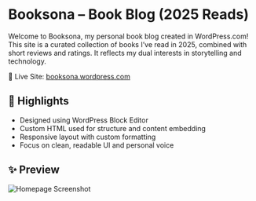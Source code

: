 # Booksona – Book Blog (2025 Reads)

Welcome to Booksona, my personal book blog created in WordPress.com!  
This site is a curated collection of books I’ve read in 2025, combined with short reviews and ratings. It reflects my dual interests in storytelling and technology.

🔗 Live Site: [booksona.wordpress.com](https://booksona.wordpress.com)

## 📌 Highlights
- Designed using WordPress Block Editor
- Custom HTML used for structure and content embedding
- Responsive layout with custom formatting
- Focus on clean, readable UI and personal voice

## ✨ Preview
![Homepage Screenshot](screenshots/home.png)

